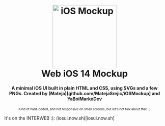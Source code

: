 <h1 align="center">
  <br>
  <a href="http://github.com/YaBoiMarkoDev/iOS14Mockup"><img src="https://img.icons8.com/color/452/ios-logo.png" alt="iOS Mockup" width="200"></a>
  <br>
  Web iOS 14 Mockup
  <br>
</h1>

<h4 align="center">A minimal iOS UI built in plain HTML and CSS, using SVGs and a few PNGs. Created by (Mateja)[github.com/MatejaSrejic/iOSMockup] and YaBoiMarkoDev</h4>
<p align="center"><font size="1">Kind of hard-coded, and not responsive on small screens, but let's not talk about that. :)</font></p>
It's on the INTERWEB :): (iosui.now.sh)[iosui.now.sh]
